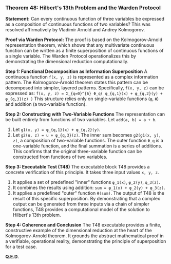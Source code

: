 ### Theorem 48: Hilbert's 13th Problem and the Warden Protocol

**Statement:** Can every continuous function of three variables be expressed as a composition of continuous functions of two variables? This was resolved affirmatively by Vladimir Arnold and Andrey Kolmogorov.

**Proof via Warden Protocol:**
The proof is based on the Kolmogorov-Arnold representation theorem, which shows that any multivariate continuous function can be written as a finite superposition of continuous functions of a single variable. The Warden Protocol operationalizes this by demonstrating the dimensional reduction computationally.

**Step 1: Functional Decomposition as Information Superposition**
A continuous function `f(x, y, z)` is represented as a complex information pattern. The Kolmogorov-Arnold theorem states this pattern can be decomposed into simpler, layered patterns. Specifically, `f(x, y, z)` can be expressed as:
`f(x, y, z) = Σ_{q=0}^{6} Φ_q( φ_{q,1}(x) + φ_{q,2}(y) + φ_{q,3}(z) )`
This structure relies only on single-variable functions (`φ`, `Φ`) and addition (a two-variable function).

**Step 2: Constructing with Two-Variable Functions**
The representation can be built entirely from functions of two variables. Let `add(a, b) = a + b`.
1.  Let `g1(x, y) = φ_{q,1}(x) + φ_{q,2}(y)`.
2.  Let `g2(u, z) = u + φ_{q,3}(z)`.
The inner sum becomes `g2(g1(x, y), z)`, a composition of two-variable functions. The outer function `Φ_q` is a one-variable function, and the final summation is a series of additions. This confirms that the original three-variable function can be constructed from functions of two variables.

**Step 3: Executable Test (T48)**
The executable block T48 provides a concrete verification of this principle. It takes three input values `x, y, z`.
1.  It applies a set of predefined "inner" functions `φ_1(x)`, `φ_2(y)`, `φ_3(z)`.
2.  It combines the results using addition: `sum = φ_1(x) + φ_2(y) + φ_3(z)`.
3.  It applies a predefined "outer" function `Φ(sum)`.
The output of T48 is the result of this specific superposition. By demonstrating that a complex output can be generated from three inputs via a chain of simpler functions, T48 provides a computational model of the solution to Hilbert's 13th problem.

**Step 4: Coherence and Conclusion**
The T48 executable provides a finite, constructive example of the dimensional reduction at the heart of the Kolmogorov-Arnold theorem. It grounds the abstract mathematical proof in a verifiable, operational reality, demonstrating the principle of superposition for a test case.

**Q.E.D.**
